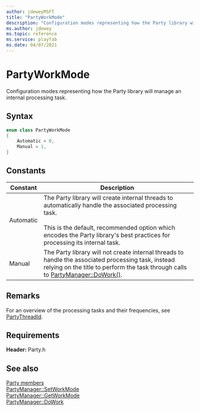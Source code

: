 ```yaml
---
author: jdeweyMSFT
title: "PartyWorkMode"
description: "Configuration modes representing how the Party library will manage an internal processing task."
ms.author: jdewey
ms.topic: reference
ms.service: playfab
ms.date: 04/07/2021
---
```


# PartyWorkMode  

Configuration modes representing how the Party library will manage an internal processing task.    

## Syntax  
  
```cpp
enum class PartyWorkMode    
{  
    Automatic = 0,  
    Manual = 1,  
}  
```  
  
## Constants  
  
| Constant | Description |
| --- | --- |
| Automatic | The Party library will create internal threads to automatically handle the associated processing task.<br/><br/> This is the default, recommended option which encodes the Party library's best practices for processing its internal task. |  
| Manual | The Party library will not create internal threads to handle the associated processing task, instead relying on the title to perform the task through calls to [PartyManager::DoWork()](../classes/PartyManager/methods/partymanager_dowork.md). |  
  
## Remarks  
  
For an overview of the processing tasks and their frequencies, see [PartyThreadId](partythreadid.md).
  
## Requirements  
  
**Header:** Party.h
  
## See also  
[Party members](../party_members.md)  
[PartyManager::SetWorkMode](../classes/PartyManager/methods/partymanager_setworkmode.md)  
[PartyManager::GetWorkMode](../classes/PartyManager/methods/partymanager_getworkmode.md)  
[PartyManager::DoWork](../classes/PartyManager/methods/partymanager_dowork.md)
  
  
